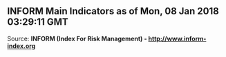 ## INFORM Main Indicators as of Mon, 08 Jan 2018 03:29:11 GMT

Source: **INFORM (Index For Risk Management) - http://www.inform-index.org**